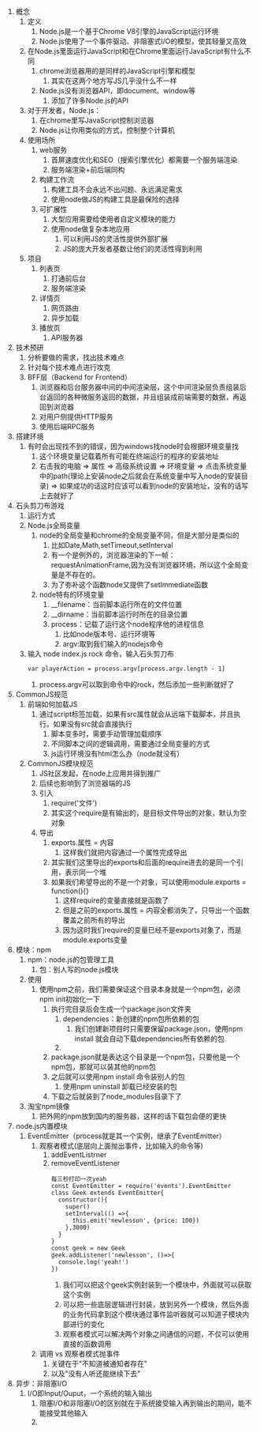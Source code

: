 1. 概念
   1. 定义
      1. Node.js是一个基于Chrome V8引擎的JavaScript运行环境
      2. Node.js使用了一个事件驱动、非阻塞式I/O的模型，使其轻量又高效
   2. 在Node.js里面运行JavaScript和在Chrome里面运行JavaScript有什么不同
      1. chrome浏览器用的是同样的JavaScript引擎和模型
         1. 其实在这两个地方写JS几乎没什么不一样
      2. Node.js没有浏览器API，即document、window等
         1. 添加了许多Node.js的API
   3. 对于开发者，Node.js：
      1. 在chrome里写JavaScript控制浏览器
      2. Node.js让你用类似的方式，控制整个计算机
   4. 使用场所
      1. web服务
         1. 首屏速度优化和SEO（搜索引擎优化）都需要一个服务端渲染
         2. 服务端渲染+前后端同构
      2. 构建工作流
         1. 构建工具不会永远不出问题、永远满足需求
         2. 使用node做JS的构建工具是最保险的选择
      3. 可扩展性
         1. 大型应用需要给使用者自定义模块的能力
         2. 使用node做复杂本地应用
            1. 可以利用JS的灵活性提供外部扩展
            2. JS的庞大开发者基数让他们的灵活性得到利用
   5. 项目
      1. 列表页
         1. 打通前后台
         2. 服务端渲染
      2. 详情页
         1. 网页路由
         2. 异步加载
      3. 播放页
         1. API服务器
2. 技术预研
   1. 分析要做的需求，找出技术难点
   2. 针对每个技术难点进行攻克
   3. BFF层（Backend for Frontend）
      1. 浏览器和后台服务器中间的中间渲染层，这个中间渲染层负责组装后台返回的各种微服务返回的数据，并且组装成前端需要的数据，再返回到浏览器
      2. 对用户侧提供HTTP服务
      3. 使用后端RPC服务
3. 搭建环境
   1. 有时会出现找不到的错误，因为windows找node时会根据环境变量找
      1. 这个环境变量记载着所有可能在终端运行的程序的安装地址
      2. 右击我的电脑 => 属性 => 高级系统设置 => 环境变量 => 点击系统变量中的path(理论上安装node之后就会在系统变量中写入node的安装目录) => 如果成功的话这时应该可以看到node的安装地址，没有的话写上去就好了
4. 石头剪刀布游戏
   1. 运行方式
   2. Node.js全局变量
      1. node的全局变量和chrome的全局变量不同，但是大部分是类似的
         1. 比如Date,Math,setTimeout,setInterval
         2. 有一个是例外的，浏览器渲染的下一帧：requestAnimationFrame,因为没有浏览器环境，所以这个全局变量是不存在的。
         3. 为了弥补这个函数node又提供了setImmediate函数
      2. node特有的环境变量
         1. __filename：当前脚本运行所在的文件位置
         2. __dirname：当前脚本运行时所在的目录位置
         3. process：记载了运行这个node程序他的进程信息
            1. 比如node版本号、运行环境等
            2. argv:取到我们输入的nodejs命令
   3. 输入 node index.js rock 命令，输入石头剪刀布
      ```
      var playerAction = process.argv[process.argv.length - 1]
      ```
      1. process.argv可以取到命令中的rock，然后添加一些判断就好了
5. CommonJS规范
   1. 前端如何加载JS
      1. 通过script标签加载，如果有src属性就会从远端下载脚本，并且执行。如果没有src就会直接执行
         1. 脚本变多时，需要手动管理加载顺序
         2. 不同脚本之间的逻辑调用，需要通过全局变量的方式
         3. js运行环境没有html怎么办（node就没有）
   2. CommonJS模块规范
      1. JS社区发起，在node上应用并得到推广
      2. 后续也影响到了浏览器端的JS
      3. 引入
         1. require('文件')
         2. 其实这个require是有输出的，是目标文件导出的对象，默认为空对象
      4. 导出
         1. exports.属性 = 内容
            1. 这样我们就把内容通过一个属性完成导出
         2. 其实我们这里导出的exports和后面的require进去的是同一个引用，表示同一个堆
         3. 如果我们希望导出的不是一个对象，可以使用module.exports = function(){}
            1. 这样require的变量直接就是函数了
            2. 但是之前的exports.属性 = 内容全都消失了，只导出一个函数覆盖之前所有的导出
            3. 因为这时我们require的变量已经不是exports对象了，而是module.exports变量
6. 模块：npm 
   1. npm：node.js的包管理工具
      1. 包：别人写的node.js模块
   2. 使用
      1. 使用npm之前，我们需要保证这个目录本身就是一个npm包，必须npm init初始化一下
         1. 执行完目录后会生成一个package.json文件夹
            1. dependencies：新创建的npm包所依赖的包
               1. 我们创建新项目时只需要保留package.json，使用npm install 就会自动下载dependencies所有依赖的包
            2. 
         2. package.json就是表达这个目录是一个npm包，只要他是一个npm包，那就可以装其他的npm包
         3. 之后就可以使用npm install 命令装别人的包
            1. 使用npm uninstall 卸载已经安装的包
         4. 下载之后就装到了node_modules目录下了
   3. 淘宝npm镜像
      1. 把外网的npm放到国内的服务器，这样的话下载包会便的更快
7. node.js内置模块
   1. EventEmitter（process就是其一个实例，继承了EventEmitter）
      1. 观察者模式(底层向上面抛出事件，比如输入的命令等)
         1. addEventListrner
         2. removeEventListener
            ```
            每三秒打印一次yeah
            const EventEmitter = require('events').EventEmitter
            class Geek extends EventEmitter{
              constructor(){
                super()
                setInterval(() =>{
                  this.emit('newlesson', {price: 100})
                },3000)
              }
            }
            const geek = new Geek
            geek.addListener('newlesson', ()=>{
              console.log('yeah!')
            })
            ```
            1. 我们可以把这个geek实例封装到一个模块中，外面就可以获取这个实例
            2. 可以把一些底层逻辑进行封装，放到另外一个模块，然后外面的业务代码拿到这个模块通过事件监听器就可以知道子模块内部进行的变化
            3. 观察者模式可以解决两个对象之间通信的问题，不仅可以使用直接的函数调用
      2. 调用 vs 观察者模式抛事件
         1. 关键在于"不知道被通知者存在"
         2. 以及"没有人听还能继续下去"
8. 异步：非阻塞I/O
   1. I/O即Input/Ouput，一个系统的输入输出
      1. 阻塞I/O和非阻塞I/O的区别就在于系统接受输入再到输出的期间，能不能接受其他输入
      2. 